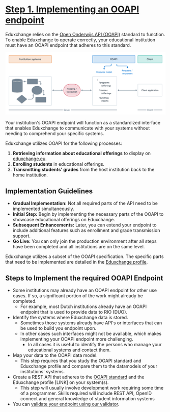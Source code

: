 # [Step 1. Implementing an OOAPI endpoint](https://wiki.surfnet.nl/display/EDX/Step+1.+Implementing+an+OOAPI+endpoint)

Eduxchange relies on the [Open Onderwijs API (OOAPI)](https://openonderwijsapi.nl/#/) standard to function. To enable Eduxchange to operate correctly, your educational institution must have an OOAPI endpoint that adheres to this standard.

![conceptual-model](images/conceptual-model.png)

Your institution's OOAPI endpoint will function as a standardized interface that enables Eduxchange to communicate with your systems without needing to comprehend your specific systems.

Eduxchange utilizes OOAPI for the following processes:

1. **Retrieving information about educational offerings** to display on [eduxchange.eu](https://eduxchange.eu/).
2. **Enrolling students** in educational offerings.
3. **Transmitting students' grades** from the host institution back to the home institution.

## Implementation Guidelines

- **Gradual Implementation:** Not all required parts of the API need to be implemented simultaneously.
- **Initial Step:** Begin by implementing the necessary parts of the OOAPI to showcase educational offerings on Eduxchange.
- **Subsequent Enhancements:** Later, you can extend your endpoint to include additional features such as enrollment and grade transmission support.
- **Go Live:** You can only join the production environment after all steps have been completed and all institutions are on the same level.

Eduxchange utilizes a subset of the OOAPI specification. The specific parts that need to be implemented are detailed in the [Eduxchange profile](https://openonderwijsapi.nl/#/technical/consumers-and-profiles/eduxchange).

## Steps to Implement the required OOAPI Endpoint

- Some institutions may already have an OOAPI endpoint for other use cases. If so, a significant portion of the work might already be completed.
  - For example, most Dutch institutions already have an OOAPI endpoint that is used to provide data to RIO (DUO).
- Identify the systems where Eduxchange data is stored.
  - Sometimes those systems already have API's or interfaces that can be used to build you endpoint upon.
  - In other cases such interfaces might not be available, which makes implementing your OOAPI endpoint more challenging.
    - In all cases it is useful to identify the persons who manage your educational systems and contact them.
- Map your data to the OOAPI data model.
  - This step requires that you study the OOAPI standard and Eduxchange profile and compare them to the datamodels of your institutions' systems.
- Create a REST API that adheres to the [OOAPI standard](https://openonderwijsapi.nl/specification/v5/docs.html) and the Eduxchange profile \[LINK\] on your system(s).
  - This step will usually involve development work requiring some time of a programmer. Skills required will include REST API, OpenID connect and general
    knowledge of student information systems
- You can [validate your endpoint using our validator](https://wiki.surfnet.nl/display/EDX/Step+4.+Validating+your+OOAPI+endpoint).
